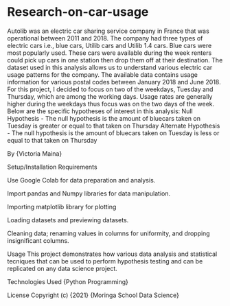 # Research-on-car-usage


Autolib was an electric car sharing service company in France that was operational between 2011 and 2018. The company had three types of electric cars i.e., blue cars, Utilib cars and Utilib 1.4 cars. Blue cars were most popularly used. These cars were available during the week renters could pick up cars in one station then drop them off at their destination. The dataset used in this analysis allows us to understand various electric car usage patterns for the company. The available data contains usage information for various postal codes between January 2018 and June 2018.
 For this project, I decided to focus on two of the weekdays, Tuesday and Thursday, which are among the working days. Usage rates are generally higher during the weekdays thus focus was on the two days of the week. Below are the specific hypotheses of interest in this analysis:
Null Hypothesis - The null hypothesis is the amount of bluecars taken on Tuesday is greater or equal to that taken on Thursday
Alternate Hypothesis - The null hypothesis is the amount of bluecars taken on Tuesday is less or equal to that taken on Thursday





By
{Victoria Maina}



Setup/Installation Requirements


Use Google Colab for data preparation and analysis.

Import pandas and Numpy libraries for data manipulation.

Importing matplotlib library for plotting

Loading datasets and previewing datasets.

Cleaning data; renaming values in columns for uniformity, and dropping insignificant columns.



Usage
This project demonstrates how various data analysis and statistical tecniques that can be used to perform hypothesis testing and can be replicated on any data science project.



Technologies Used
{Python Programming}

License Copyright (c) {2021} {Moringa School Data Science}

